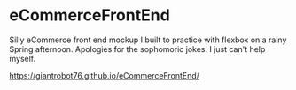 # eCommerceFrontEnd
Silly eCommerce front end mockup I built to practice with flexbox on a rainy Spring afternoon. Apologies for the sophomoric jokes. I just can't help myself.

https://giantrobot76.github.io/eCommerceFrontEnd/
